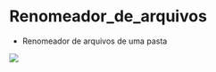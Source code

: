 # Renomeador_de_arquivos

- Renomeador de arquivos de uma pasta

<img src="https://img.ibxk.com.br/2017/07/27/27170227942601.jpg?w=1120&h=420&mode=crop&scale=both">

